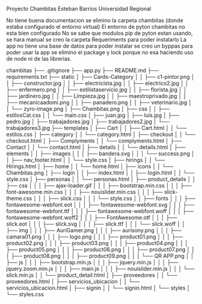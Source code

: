 Proyecto Chambitas Esteban Barrios 
Universidad Regional


No tiene buena documentacion
se elimino la carpeta chambitas (donde estaba configurado el entorno virtual)
El entorno de pyton chambitas no esta bien configurado
No se sabe que modulos pip de pyton estan usando, se hara manual
se creo la carpeta Requeriments para poder instalarlo
La app no tiene una base de datos para poder instalar
se creo un byppas para poder usar la app
se elimino el package y lock porque no esa haciendo uso de node ni de las librerias.



chambitas
├── .gitignore
├── app.py
├── README.md
├── requirements.txt
├── static
│   ├── Cards-Category
│   │   ├── c1-pintor.png
│   │   ├── constructor.jpg
│   │   ├── electricista.jpg
│   │   ├── electrico2.jpg
│   │   ├── enfermero.png
│   │   ├── estilistaservicio.jpg
│   │   ├── florista.jpg
│   │   ├── jardinero.jpg
│   │   ├── Limpieza.jpg
│   │   ├── maestroprivado.jpg
│   │   ├── mecanicaadomi.png
│   │   ├── panadero.png
│   │   ├── veterinario.jpg
│   │   └── zyro-image.png
│   ├── Chambitas.png
│   ├── css
│   │   ├── estilosCat.css
│   │   └── main.css
│   ├── juan.jpg
│   ├── luis.jpg
│   ├── pedro.jpg
│   ├── trabajadores.jpg
│   ├── trabajadores2.jpg
│   └── trabajadores3.jpg
├── templates
│   ├── Cart
│   │   ├── Cart.html
│   │   └── estilos.css
│   ├── category
│   │   └── category.html
│   ├── checkout
│   │   └── checkout.html
│   ├── Complyments
│   │   └── complyments.html
│   ├── Contact
│   │   └── contact.html
│   ├── details
│   │   └── details.html
│   ├── elements
│   │   ├── images
│   │   │   ├── bandera.svg
│   │   │   └── success.png
│   │   ├── nav_footer.html
│   │   └── style.css
│   ├── hirings
│   │   └── Hirings.html
│   ├── home
│   │   └── home.html
│   ├── icons
│   │   └── Chambitas.png
│   ├── login
│   │   ├── index.html
│   │   ├── login.html
│   │   └── style.css
│   ├── personas
│   │   └── personas.html
│   ├── product_details
│   │   ├── css
│   │   │   ├── ajax-loader.gif
│   │   │   ├── bootstrap.min.css
│   │   │   ├── font-awesome.min.css
│   │   │   ├── nouislider.min.css
│   │   │   ├── slick-theme.css
│   │   │   ├── slick.css
│   │   │   └── style.css
│   │   ├── fonts
│   │   │   ├── fontawesome-webfont.eot
│   │   │   ├── fontawesome-webfont.svg
│   │   │   ├── fontawesome-webfont.ttf
│   │   │   ├── fontawesome-webfont.woff
│   │   │   ├── fontawesome-webfont.woff2
│   │   │   ├── FontAwesome.otf
│   │   │   ├── slick.eot
│   │   │   ├── slick.svg
│   │   │   ├── slick.ttf
│   │   │   └── slick.woff
│   │   ├── img
│   │   │   ├── AuriGamer.png
│   │   │   ├── aurisony.png
│   │   │   ├── camara01.png
│   │   │   ├── logo.png
│   │   │   ├── product01.png
│   │   │   ├── product02.png
│   │   │   ├── product03.png
│   │   │   ├── product04.png
│   │   │   ├── product05.png
│   │   │   ├── product06.png
│   │   │   ├── product07.png
│   │   │   ├── product08.png
│   │   │   ├── product09.png
│   │   │   └── QR APP.png
│   │   ├── js
│   │   │   ├── bootstrap.min.js
│   │   │   ├── jquery.min.js
│   │   │   ├── jquery.zoom.min.js
│   │   │   ├── main.js
│   │   │   ├── nouislider.min.js
│   │   │   └── slick.min.js
│   │   └── product_detail.html
│   ├── proveedores
│   │   └── proveedores.html
│   ├── servicios_ubicacion
│   │   └── servicios_ubicacion.html
│   ├── signin
│   │   └── signin.html
│   └── styles
│       └── styles.css